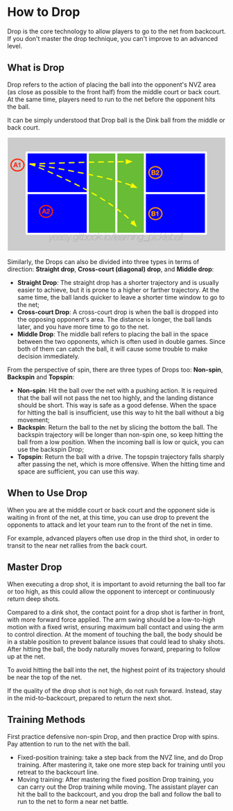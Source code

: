 # How to Drop

Drop is the core technology to allow players to go to the net from backcourt. If you don't master the drop technique, you can't improve to an advanced level.

## What is Drop

Drop refers to the action of placing the ball into the opponent's NVZ area (as close as possible to the front half) from the middle court or back court. At the same time, players need to run to the net before the opponent hits the ball.

It can be simply understood that Drop ball is the Dink ball from the middle or back court.

![Three Types of Drop Targets](_images/drop-target.png)

Similarly, the Drops can also be divided into three types in terms of direction: **Straight drop**, **Cross-court (diagonal) drop**, and **Middle drop**:

* **Straight Drop**: The straight drop has a shorter trajectory and is usually easier to achieve, but it is prone to a higher or farther trajectory. At the same time, the ball lands quicker to leave a shorter time window to go to the net;
* **Cross-court Drop**: A cross-court drop is when the ball is dropped into the opposing opponent's area. The distance is longer, the ball lands later, and you have more time to go to the net.
* **Middle Drop**: The middle ball refers to placing the ball in the space between the two opponents, which is often used in double games. Since both of them can catch the ball, it will cause some trouble to make decision immediately.

From the perspective of spin, there are three types of Drops too: **Non-spin**, **Backspin** and **Topspin**:

* **Non-spin**: Hit the ball over the net with a pushing action. It is required that the ball will not pass the net too highly, and the landing distance should be short. This way is safe as a good defense. When the space for hitting the ball is insufficient, use this way to hit the ball without a big movement;
* **Backspin**: Return the ball to the net by slicing the bottom the ball. The backspin trajectory will be longer than non-spin one, so keep hitting the ball from a low position. When the incoming ball is low or quick, you can use the backspin Drop;
* **Topspin**: Return the ball with a drive. The topspin trajectory falls sharply after passing the net, which is more offensive. When the hitting time and space are sufficient, you can use this way.

## When to Use Drop

When you are at the middle court or back court and the opponent side is waiting in front of the net, at this time, you can use drop to prevent the opponents to attack and let your team run to the front of the net in time.

For example, advanced players often use drop in the third shot, in order to transit to the near net rallies from the back court.

## Master Drop

When executing a drop shot, it is important to avoid returning the ball too far or too high, as this could allow the opponent to intercept or continuously return deep shots.

Compared to a dink shot, the contact point for a drop shot is farther in front, with more forward force applied. The arm swing should be a low-to-high motion with a fixed wrist, ensuring maximum ball contact and using the arm to control direction. At the moment of touching the ball, the body should be in a stable position to prevent balance issues that could lead to shaky shots. After hitting the ball, the body naturally moves forward, preparing to follow up at the net.

To avoid hitting the ball into the net, the highest point of its trajectory should be near the top of the net.

If the quality of the drop shot is not high, do not rush forward. Instead, stay in the mid-to-backcourt, prepared to return the next shot.

## Training Methods

First practice defensive non-spin Drop, and then practice Drop with spins. Pay attention to run to the net with the ball.

* Fixed-position training: take a step back from the NVZ line, and do Drop training. After mastering it, take one more step back for training until you retreat to the backcourt line.
* Moving training: After mastering the fixed position Drop training, you can carry out the Drop training while moving. The assistant player can hit the ball to the backcourt, and you drop the ball and follow the ball to run to the net to form a near net battle.
